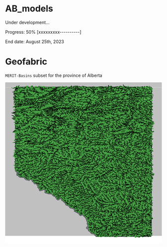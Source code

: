 # AB_models
Under development...

Progress: 50% [xxxxxxxxx----------]

End date: August 25th, 2023



# Geofabric
`MERIT-Basins` subset for the province of Alberta

![MERIT-Basins Alberta](./img/MERIT-Basins_AB.png)

